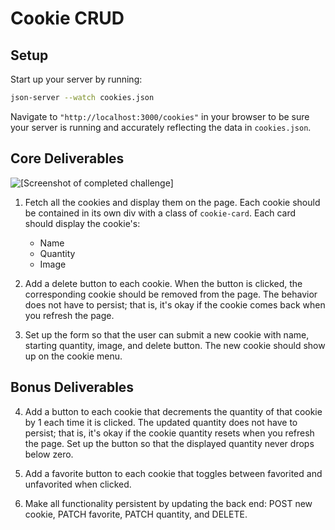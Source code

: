 # Cookie CRUD

## Setup

Start up your server by running:

```bash
json-server --watch cookies.json
```

Navigate to ```"http://localhost:3000/cookies"``` in your browser to be sure your server is running and accurately reflecting the data in ```cookies.json```.

## Core Deliverables

![[Screenshot of completed challenge]]()

1. Fetch all the cookies and display them on the page. Each cookie should be contained in its own div with a class of ```cookie-card```. Each card should display the cookie's:
   - Name
   - Quantity
   - Image

2. Add a delete button to each cookie. When the button is clicked, the corresponding cookie should be removed from the page. The behavior does not have to persist; that is, it's okay if the cookie comes back when you refresh the page.

3. Set up the form so that the user can submit a new cookie with name, starting quantity, image, and delete button. The new cookie should show up on the cookie menu.

## Bonus Deliverables

4. Add a button to each cookie that decrements the quantity of that cookie by 1 each time it is clicked. The updated quantity does not have to persist; that is, it's okay if the cookie quantity resets when you refresh the page. Set up the button so that the displayed quantity never drops below zero.

5. Add a favorite button to each cookie that toggles between favorited and unfavorited when clicked.

6. Make all functionality persistent by updating the back end: POST new cookie, PATCH favorite, PATCH quantity, and DELETE.